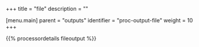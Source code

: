 +++
title = "file"
description = ""

[menu.main]
parent = "outputs"
identifier = "proc-output-file"
weight = 10
+++

{{% processordetails fileoutput %}}